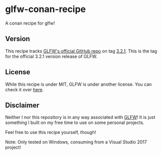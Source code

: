 # glfw-conan-recipe
A conan recipe for glfw!

## Version
This recipe tracks [GLFW's official GitHub repo][glfw-githubrepo] on tag [3.2.1][link-to-tag-3.2.1]. This is the tag for the official 3.2.1 version release of GLFW.

## License
While this recipe is under MIT, GLFW is under another license. You can check it over [here][glfw-license-github].

## Disclaimer
Neither I nor this repository is in any way associated with [GLFW][glfw-website]! It is just something I built on my free time to use on some personal projects.

Feel free to use this recipe yourself, though!

Note: Only tested on Windows, consuming from a Visual Studio 2017 project!

[glfw-githubrepo]: https://github.com/glfw/glfw
[link-to-tag-3.2.1]: https://github.com/glfw/glfw/tree/3.2.1
[glfw-license-github]: https://github.com/glfw/glfw/blob/master/LICENSE.md
[glfw-website]: http://www.glfw.org
